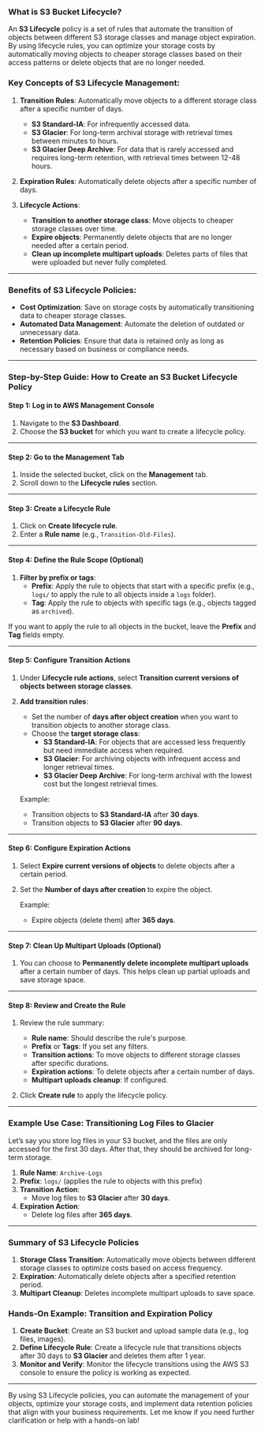 ### **What is S3 Bucket Lifecycle?**

An **S3 Lifecycle** policy is a set of rules that automate the transition of objects between different S3 storage classes and manage object expiration. By using lifecycle rules, you can optimize your storage costs by automatically moving objects to cheaper storage classes based on their access patterns or delete objects that are no longer needed.

### **Key Concepts of S3 Lifecycle Management:**

1. **Transition Rules**: Automatically move objects to a different storage class after a specific number of days.
   - **S3 Standard-IA**: For infrequently accessed data.
   - **S3 Glacier**: For long-term archival storage with retrieval times between minutes to hours.
   - **S3 Glacier Deep Archive**: For data that is rarely accessed and requires long-term retention, with retrieval times between 12-48 hours.

2. **Expiration Rules**: Automatically delete objects after a specific number of days.

3. **Lifecycle Actions**:
   - **Transition to another storage class**: Move objects to cheaper storage classes over time.
   - **Expire objects**: Permanently delete objects that are no longer needed after a certain period.
   - **Clean up incomplete multipart uploads**: Deletes parts of files that were uploaded but never fully completed.

---

### **Benefits of S3 Lifecycle Policies:**
- **Cost Optimization**: Save on storage costs by automatically transitioning data to cheaper storage classes.
- **Automated Data Management**: Automate the deletion of outdated or unnecessary data.
- **Retention Policies**: Ensure that data is retained only as long as necessary based on business or compliance needs.

---

### **Step-by-Step Guide: How to Create an S3 Bucket Lifecycle Policy**

#### **Step 1: Log in to AWS Management Console**
1. Navigate to the **S3 Dashboard**.
2. Choose the **S3 bucket** for which you want to create a lifecycle policy.

---

#### **Step 2: Go to the Management Tab**
1. Inside the selected bucket, click on the **Management** tab.
2. Scroll down to the **Lifecycle rules** section.

---

#### **Step 3: Create a Lifecycle Rule**
1. Click on **Create lifecycle rule**.
2. Enter a **Rule name** (e.g., `Transition-Old-Files`).

---

#### **Step 4: Define the Rule Scope (Optional)**
1. **Filter by prefix or tags**:
   - **Prefix**: Apply the rule to objects that start with a specific prefix (e.g., `logs/` to apply the rule to all objects inside a `logs` folder).
   - **Tag**: Apply the rule to objects with specific tags (e.g., objects tagged as `archived`).

If you want to apply the rule to all objects in the bucket, leave the **Prefix** and **Tag** fields empty.

---

#### **Step 5: Configure Transition Actions**
1. Under **Lifecycle rule actions**, select **Transition current versions of objects between storage classes**.
   
2. **Add transition rules**:
   - Set the number of **days after object creation** when you want to transition objects to another storage class.
   - Choose the **target storage class**:
     - **S3 Standard-IA**: For objects that are accessed less frequently but need immediate access when required.
     - **S3 Glacier**: For archiving objects with infrequent access and longer retrieval times.
     - **S3 Glacier Deep Archive**: For long-term archival with the lowest cost but the longest retrieval times.

   Example:
   - Transition objects to **S3 Standard-IA** after **30 days**.
   - Transition objects to **S3 Glacier** after **90 days**.

---

#### **Step 6: Configure Expiration Actions**
1. Select **Expire current versions of objects** to delete objects after a certain period.
2. Set the **Number of days after creation** to expire the object.

   Example:
   - Expire objects (delete them) after **365 days**.

---

#### **Step 7: Clean Up Multipart Uploads (Optional)**
1. You can choose to **Permanently delete incomplete multipart uploads** after a certain number of days. This helps clean up partial uploads and save storage space.

---

#### **Step 8: Review and Create the Rule**
1. Review the rule summary:
   - **Rule name**: Should describe the rule's purpose.
   - **Prefix** or **Tags**: If you set any filters.
   - **Transition actions**: To move objects to different storage classes after specific durations.
   - **Expiration actions**: To delete objects after a certain number of days.
   - **Multipart uploads cleanup**: If configured.
   
2. Click **Create rule** to apply the lifecycle policy.

---

### **Example Use Case: Transitioning Log Files to Glacier**

Let’s say you store log files in your S3 bucket, and the files are only accessed for the first 30 days. After that, they should be archived for long-term storage.

1. **Rule Name**: `Archive-Logs`
2. **Prefix**: `logs/` (applies the rule to objects with this prefix)
3. **Transition Action**: 
   - Move log files to **S3 Glacier** after **30 days**.
4. **Expiration Action**: 
   - Delete log files after **365 days**.

---

### **Summary of S3 Lifecycle Policies**

1. **Storage Class Transition**: Automatically move objects between different storage classes to optimize costs based on access frequency.
2. **Expiration**: Automatically delete objects after a specified retention period.
3. **Multipart Cleanup**: Deletes incomplete multipart uploads to save space.

### **Hands-On Example: Transition and Expiration Policy**

1. **Create Bucket**: Create an S3 bucket and upload sample data (e.g., log files, images).
2. **Define Lifecycle Rule**: Create a lifecycle rule that transitions objects after 30 days to **S3 Glacier** and deletes them after 1 year.
3. **Monitor and Verify**: Monitor the lifecycle transitions using the AWS S3 console to ensure the policy is working as expected.

---

By using S3 Lifecycle policies, you can automate the management of your objects, optimize your storage costs, and implement data retention policies that align with your business requirements. Let me know if you need further clarification or help with a hands-on lab!
